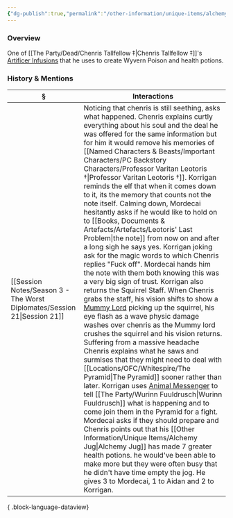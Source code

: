 ```yaml
---
{"dg-publish":true,"permalink":"/other-information/unique-items/alchemy-jug/","updated":"2025-06-13T19:08:46.686+01:00"}
---
```


### Overview
One of [[The Party/Dead/Chenris Tallfellow ‡\|Chenris Tallfellow ‡]]'s [Artificer Infusions](http://dnd5e.wikidot.com/artificer:infusions) that he uses to create Wyvern Poison and health potions. 

### History & Mentions
| §                                                                           | Interactions                                                                                                                                                                                                                                                                                                                                                                                                                                                                                                                                                                                                                                                                                                                                                                                                                                                                                                                                                                                                                                                                                                                                                                                                                                                                                                                                                                                                                                                                                                                                                                                                                                         |
| --------------------------------------------------------------------------- | ---------------------------------------------------------------------------------------------------------------------------------------------------------------------------------------------------------------------------------------------------------------------------------------------------------------------------------------------------------------------------------------------------------------------------------------------------------------------------------------------------------------------------------------------------------------------------------------------------------------------------------------------------------------------------------------------------------------------------------------------------------------------------------------------------------------------------------------------------------------------------------------------------------------------------------------------------------------------------------------------------------------------------------------------------------------------------------------------------------------------------------------------------------------------------------------------------------------------------------------------------------------------------------------------------------------------------------------------------------------------------------------------------------------------------------------------------------------------------------------------------------------------------------------------------------------------------------------------------------------------------------------------------- |
| [[Session Notes/Season 3 - The Worst Diplomates/Session 21\|Session 21]] | Noticing that chenris is still seething, asks what happened. Chenris explains curtly everything about his soul and the deal he was offered for the same information but for him it would remove his memories of [[Named Characters & Beasts/Important Characters/PC Backstory Characters/Professor Varitan Leotoris †\|Professor Varitan Leotoris †]]. Korrigan reminds the elf that when it comes down to it, its the memory that counts not the note itself. Calming down, Mordecai hesitantly asks if he would like to hold on to [[Books, Documents & Artefacts/Artefacts/Leotoris' Last Problem\|the note]] from now on and after a long sigh he says yes. Korrigan joking ask for the magic words to which Chenris replies "Fuck off". Mordecai hands him the note with them both knowing this was a very big sign of trust. Korrigan also returns the Squirrel Staff. When Chenris grabs the staff, his vision shifts to show a [Mummy Lord](https://www.dndbeyond.com/monsters/16962-mummy-lord) picking up the squirrel, his eye flash as a wave physic damage washes over chenris as the Mummy lord crushes the squirrel and his vision returns. Suffering from a massive headache Chenris explains what he saws and surmises that they might need to deal with [[Locations/OFC/Whitespire/The Pyramid\|The Pyramid]] sooner rather than later. Korrigan uses [Animal Messenger](https://www.dndbeyond.com/spells/1994-animal-messenger) to tell [[The Party/Wurinn Fuuldrusch\|Wurinn Fuuldrusch]] what is happening and to come join them in the Pyramid for a fight. Mordecai asks if they should prepare and Chenris points out that his [[Other Information/Unique Items/Alchemy Jug\|Alchemy Jug]] has made 7 greater health potions. he would've been able to make more but they were often busy that he didn't have time empty the jog. He gives 3 to Mordecai, 1 to Aidan and 2 to Korrigan. |

{ .block-language-dataview}